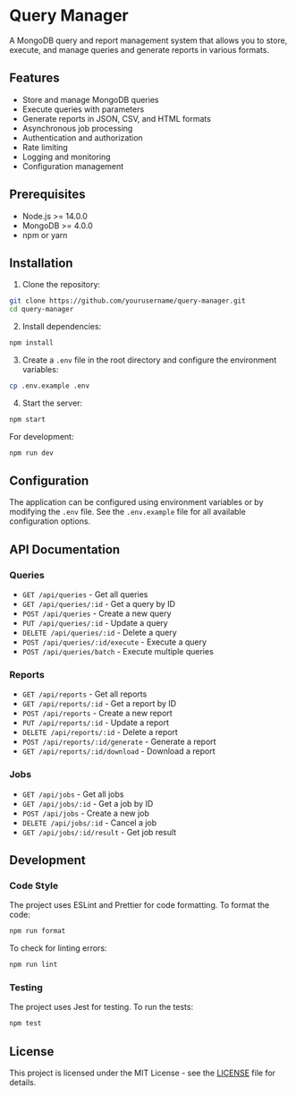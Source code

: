 # Query Manager

A MongoDB query and report management system that allows you to store, execute, and manage queries and generate reports in various formats.

## Features

- Store and manage MongoDB queries
- Execute queries with parameters
- Generate reports in JSON, CSV, and HTML formats
- Asynchronous job processing
- Authentication and authorization
- Rate limiting
- Logging and monitoring
- Configuration management

## Prerequisites

- Node.js >= 14.0.0
- MongoDB >= 4.0.0
- npm or yarn

## Installation

1. Clone the repository:
```bash
git clone https://github.com/yourusername/query-manager.git
cd query-manager
```

2. Install dependencies:
```bash
npm install
```

3. Create a `.env` file in the root directory and configure the environment variables:
```bash
cp .env.example .env
```

4. Start the server:
```bash
npm start
```

For development:
```bash
npm run dev
```

## Configuration

The application can be configured using environment variables or by modifying the `.env` file. See the `.env.example` file for all available configuration options.

## API Documentation

### Queries

- `GET /api/queries` - Get all queries
- `GET /api/queries/:id` - Get a query by ID
- `POST /api/queries` - Create a new query
- `PUT /api/queries/:id` - Update a query
- `DELETE /api/queries/:id` - Delete a query
- `POST /api/queries/:id/execute` - Execute a query
- `POST /api/queries/batch` - Execute multiple queries

### Reports

- `GET /api/reports` - Get all reports
- `GET /api/reports/:id` - Get a report by ID
- `POST /api/reports` - Create a new report
- `PUT /api/reports/:id` - Update a report
- `DELETE /api/reports/:id` - Delete a report
- `POST /api/reports/:id/generate` - Generate a report
- `GET /api/reports/:id/download` - Download a report

### Jobs

- `GET /api/jobs` - Get all jobs
- `GET /api/jobs/:id` - Get a job by ID
- `POST /api/jobs` - Create a new job
- `DELETE /api/jobs/:id` - Cancel a job
- `GET /api/jobs/:id/result` - Get job result

## Development

### Code Style

The project uses ESLint and Prettier for code formatting. To format the code:

```bash
npm run format
```

To check for linting errors:

```bash
npm run lint
```

### Testing

The project uses Jest for testing. To run the tests:

```bash
npm test
```

## License

This project is licensed under the MIT License - see the [LICENSE](LICENSE) file for details. 